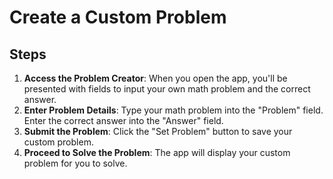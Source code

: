 # Create a Custom Problem

## Steps

1. **Access the Problem Creator**: When you open the app, you'll be presented with fields to input your own math problem and the correct answer.
2. **Enter Problem Details**: Type your math problem into the "Problem" field. Enter the correct answer into the "Answer" field.
3. **Submit the Problem**: Click the "Set Problem" button to save your custom problem.
4. **Proceed to Solve the Problem**: The app will display your custom problem for you to solve.